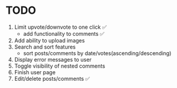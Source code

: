 # TODO

1. Limit upvote/downvote to one click &#x2705;
   - add functionality to comments &#x2705;
2. Add ability to upload images
3. Search and sort features
   - sort posts/comments by date/votes(ascending/descending)
4. Display error messages to user
5. Toggle visibility of nested comments
6. Finish user page
7. Edit/delete posts/comments &#x2705;
